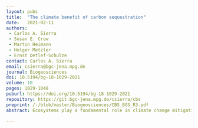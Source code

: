 ```yaml
---
layout: pubs
title:  "The climate benefit of carbon sequestration"
date:   2021-02-11
authors: 
 - Carlos A. Sierra
 - Susan E. Crow
 - Martin Heimann
 - Holger Metzler
 - Ernst Detlef-Schulze
contact: Carlos A. Sierra
email: csierra@bgc-jena.mpg.de
journal: Biogeosciences
doi: 10.5194/bg-18-1029-2021
volume: 18
pages: 1029-1048
puburl: https://doi.org/10.5194/bg-18-1029-2021
repository: https://git.bgc-jena.mpg.de/csierra/cbs
preprint: /-/blob/master/Biogeosciences/CBS_BGS_R3.pdf
abstract: Ecosystems play a fundamental role in climate change mitigation by photosynthetically fixing carbon from the atmosphere and storing it for a period of time in organic matter. Although climate impacts of carbon emissions by sources can be quantified by global warming potentials, the appropriate formal metrics to assess climate benefits of carbon removals by sinks are unclear. We introduce here the climate benefit of sequestration (CBS), a metric that quantifies the radiative effect of fixing carbon dioxide from the atmosphere and retaining it for a period of time in an ecosystem before releasing it back as the result of respiratory processes and disturbances. In order to quantify CBS, we present a formal definition of carbon sequestration (CS) as the integral of an amount of carbon removed from the atmosphere stored over the time horizon it remains within an ecosystem. Both metrics incorporate the separate effects of (i) inputs (amount of atmospheric carbon removal) and (ii) transit time (time of carbon retention) on carbon sinks, which can vary largely for different ecosystems or forms of management. These metrics can be useful for comparing the climate impacts of carbon removals by different sinks over specific time horizons, to assess the climate impacts of ecosystem management, and to obtain direct quantifications of climate impacts as the net effect of carbon emissions by sources versus removals by sinks.

---
```


